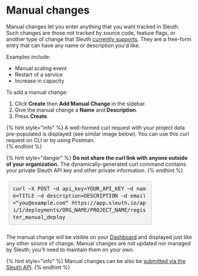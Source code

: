 # Manual changes

Manual changes let you enter anything that you want tracked in Sleuth. Such changes are those not tracked by source code, feature flags, or another type of change that Sleuth [currently supports](about-integrations.md). They are a free-form entry that can have any name or description you'd like. 

Examples include: 

* Manual scaling event
* Restart of a service
* Increase in capacity

To add a manual change: 

1. Click **Create** then **Add Manual Change** in the sidebar. 
2. Give the manual change a **Name** and **Description**. 
3. Press **Create**. 

{% hint style="info" %}
A well-formed curl request with your project data pre-populated is displayed \(see similar image below\). You can use this curl request on CLI or by using Postman.  
{% endhint %}

{% hint style="danger" %}
**Do not share the curl link with anyone outside of your organization.** The dynamically-generated curl command contains your private Sleuth API key and other private information. 
{% endhint %}

![curl information in Add Manual Change page](../.gitbook/assets/curl_url_dialog.png)

The manual change will be visible on your [Dashboard](../dashboard/) and displayed just like any other source of change. Manual changes are not updated nor managed by Sleuth; you'll need to maintain them on your own. 

{% hint style="info" %}
Manual changes can be also be [submitted via the Sleuth API](../resources/sleuth-api.md#manual-change). 
{% endhint %}

